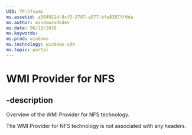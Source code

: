 ```yaml
---
UID: TP:nfswmi
ms.assetid: a304921d-9cf5-3787-a577-bfa8387ff6da
ms.author: windowssdkdev
ms.date: 06/18/2018
ms.keywords: 
ms.prod: windows
ms.technology: windows-sdk
ms.topic: portal
---
```


# WMI Provider for NFS

## -description

Overview of the WMI Provider for NFS technology.

The WMI Provider for NFS technology is not associated with any headers.


